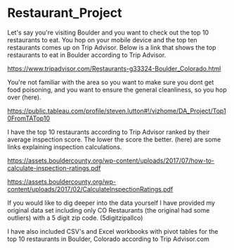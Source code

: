 # Restaurant_Project

Let's say you're visiting Boulder and you want to check out the top 10 restaurants to eat. 
You hop on your mobile device and the top ten restaurants comes up on Trip Advisor. Below is a link that shows the top restaurants to eat in Boulder according to Trip Advisor.

https://www.tripadvisor.com/Restaurants-g33324-Boulder_Colorado.html


 You're not familiar with the area so you want to make sure you dont get food poisoning, and you want to ensure the general cleanliness, so you hop over (here).

https://public.tableau.com/profile/steven.lutton#!/vizhome/DA_Project/Top10FromTATop10

I have the top 10 restaurants according to Trip Advisor ranked by their average inspection score. The lower the score the better. (here) are some links explaining inspection calculations. 

https://assets.bouldercounty.org/wp-content/uploads/2017/07/how-to-calculate-inspection-ratings.pdf

https://assets.bouldercounty.org/wp-content/uploads/2017/02/CalculateInspectionRatings.pdf 

If you would like to dig deeper into the data yourself I have provided my original data set including only CO Restaurants (the original had some outliers) with a 5 digit zip code. (5digitzipallco)

I have also included CSV's and Excel workbooks with pivot tables for the top 10 restaurants in Boulder, Colorado according to Trip Advisor.com 



